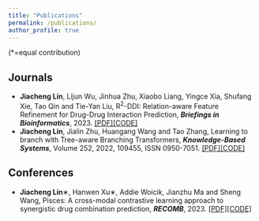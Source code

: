 ```yaml
---
title: "Publications"
permalink: /publications/
author_profile: true
---
```


(*=equal contribution)
## Journals
- **Jiacheng Lin**, Lijun Wu, Jinhua Zhu, Xiaobo Liang, Yingce Xia, Shufang Xie, Tao Qin and Tie-Yan Liu, R<sup>2</sup>-DDI: Relation-aware Feature Refinement for Drug-Drug Interaction Prediction, **_Briefings in Bioinformatics_**, 2023. [[PDF]](https://academic.oup.com/bib/advance-article/doi/10.1093/bib/bbac576/6961471?utm_source=authortollfreelink&utm_campaign=bib&utm_medium=email&guestAccessKey=189b0995-bc41-40fc-b625-bf34b44ff21e&login=true)[[CODE]](https://github.com/linjc16/R2-DDI)
- **Jiacheng Lin**, Jialin Zhu, Huangang Wang and Tao Zhang, Learning to branch with Tree-aware Branching Transformers, **_Knowledge-Based Systems_**, Volume 252, 2022, 109455, ISSN 0950-7051. [[PDF]](https://www.sciencedirect.com/science/article/pii/S0950705122007298)[[CODE]](https://github.com/linjc16/TBranT)
## Conferences
- **Jiacheng Lin**∗, Hanwen Xu∗, Addie Woicik, Jianzhu Ma and Sheng Wang, Pisces: A cross-modal contrastive learning approach to synergistic drug combination prediction, **_RECOMB_**, 2023. [[PDF]](https://www.biorxiv.org/content/10.1101/2022.11.21.517439v1)[[CODE]](https://github.com/linjc16/Pisces)
